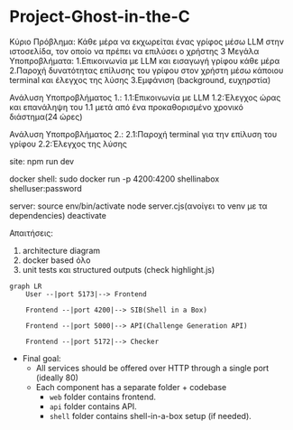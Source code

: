 # Project-Ghost-in-the-C

Κύριο Πρόβλημα: Κάθε μέρα να εκχωρείται ένας γρίφος μέσω LLM στην ιστοσελίδα, τον οποίο να πρέπει να επιλύσει ο χρήστης
3 Μεγάλα Υποπροβλήματα:
1.Επικοινωνία με LLM και εισαγωγή γρίφου κάθε μέρα
2.Παροχή δυνατότητας επίλυσης του γρίφου στον χρήστη μέσω κάποιου terminal και έλεγχος της λύσης
3.Εμφάνιση (background, ευχηρστία)

Ανάλυση Υποπροβλήματος 1.:
1.1:Επικοινωνία με LLM
1.2:Έλεγχος ώρας  και επανάληψη του 1.1 μετά από ένα προκαθορισμένο χρονικό διάστημα(24 ώρες)

Ανάλυση Υποπροβλήματος 2.:
2.1:Παροχή terminal για την επίλυση του γρίφου
2.2:Έλεγχος της λύσης


site:
npm run dev

docker shell:
sudo docker run -p 4200:4200 shellinabox
shelluser:password

server:
source env/bin/activate
node server.cjs(ανοίγει το venv με τα dependencies)
deactivate

Απαιτήσεις:
1) architecture diagram
2) docker based όλο
3) unit tests και structured outputs
(check highlight.js)

```mermaid
graph LR
    User --|port 5173|--> Frontend

    Frontend --|port 4200|--> SIB(Shell in a Box)

    Frontend --|port 5000|--> API(Challenge Generation API)

    Frontend --|port 5172|--> Checker

```

* Final goal:
  * All services should be offered over HTTP through a single port (ideally 80)
  * Each component has a separate folder + codebase
    * `web` folder contains frontend.
    * `api` folder contains API.
    * `shell` folder contains shell-in-a-box setup (if needed).
